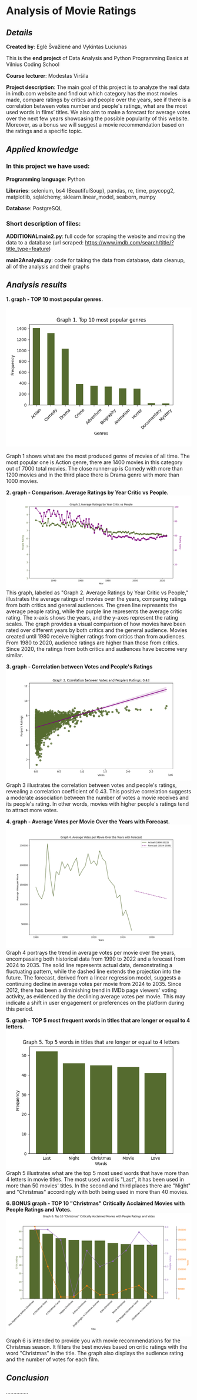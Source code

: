 # Analysis of Movie Ratings

## _Details_

**Created by**: Eglė Švažienė and Vykintas Luciunas

This is the **end project** of Data Analysis and Python Programming Basics at Vilnius Coding School

**Course lecturer**: Modestas Viršila

**Project description**: The main goal of this project is to analyze the real data in imdb.com website and find out which category has the most movies made, compare ratings by critics and people over the years, see if there is a correlation between votes number and people's ratings, what are the most used words in films’ titles. We also aim to make a forecast for average votes over the next few years showcasing the possible popularity of this website. Moreover, as a bonus we will suggest a movie recommendation based on the ratings and a specific topic.

## _Applied knowledge_

### In this project we have used:

**Programming language**: Python

**Libraries**: selenium, bs4 (BeautifulSoup), pandas, re, time, psycopg2, matplotlib, sqlalchemy, sklearn.linear_model, seaborn, numpy

**Database**: PostgreSQL

### Short description of files:

**ADDITIONALmain2.py**: full code for scraping the website and moving the data to a database (url scraped: https://www.imdb.com/search/title/?title_type=feature)

**main2Analysis.py**: code for taking the data from database, data cleanup, all of the analysis and their graphs

## _Analysis results_


**1. graph - TOP 10 most popular genres.**

![1_graph_old5.png](1_graph_old5.png)

Graph 1 shows what are the most produced genre of movies of all time. The most popular one is Action genre, there are 1400 movies in this category out of 7000 total movies. The close runner-up is Comedy with more than 1200 movies and in the third place there is Drama genre with more than 1000 movies.



**2. graph - Comparison. Average Ratings by Year Critic vs People.**
![2_graph_old3.png](2_graph_old3.png)
This graph, labeled as "Graph 2. Average Ratings by Year Critic vs People," illustrates the average ratings of movies over the years, comparing ratings from both critics and general audiences. The green line represents the average people rating, while the purple line represents the average critic rating. The x-axis shows the years, and the y-axes represent the rating scales. 
The graph provides a visual comparison of how movies have been rated over different years by both critics and the general audience.
Movies created until 1980 receive higher ratings from critics than from audiences. From 1980 to 2020, audience ratings are higher than those from critics.
Since 2020, the ratings from both critics and audiences have become very similar.



**3. graph - Correlation between Votes and People's Ratings**
![3_graph_old2.png](3_graph_old2.png)
Graph 3 illustrates the correlation between votes and people's ratings, revealing a correlation coefficient of 0.43. This positive correlation suggests a moderate association between the number of votes a movie receives and its people's rating. In other words, movies with higher people's ratings tend to attract more votes.



**4. graph - Average Votes per Movie Over the Years with Forecast.**
![4_graph_old4.png](4_graph_old4.png)
Graph 4 portrays the trend in average votes per movie over the years, encompassing both historical data from 1990 to 2022 and a forecast from 2024 to 2035. The solid line represents actual data, demonstrating a fluctuating pattern, while the dashed line extends the projection into the future. The forecast, derived from a linear regression model, suggests a continuing decline in average votes per movie from 2024 to 2035.
Since 2012, there has been a diminishing trend in IMDb page viewers' voting activity, as evidenced by the declining average votes per movie. This may indicate a shift in user engagement or preferences on the platform during this period.



**5. graph - TOP 5 most frequent words in titles that are longer or equal to 4 letters.**
![5_graph_old1.png](5_graph_old1.png)
Graph 5 illustrates what are the top 5 most used words that have more than 4 letters in movie titles. The most used word is "Last", it has been used in more than 50 movies' titles. In the second and third places there are "Night" and "Christmas" accordingly with both being used in more than 40 movies.



**6. BONUS graph - TOP 10 "Christmas" Critically Acclaimed Movies with People Ratings and Votes.**
![6_graph_old6.png](6_graph_old6.png)
Graph 6 is intended to provide you with movie recommendations for the Christmas season. It filters the best movies based on critic ratings with the word "Christmas" in the title. The graph also displays the audience rating and the number of votes for each film.


## _Conclusion_

_..............._
